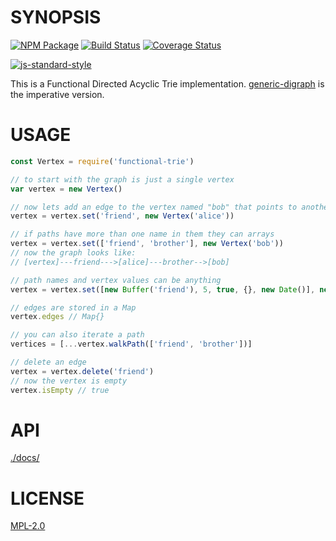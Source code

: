 # SYNOPSIS 
[![NPM Package](https://img.shields.io/npm/v/functional-trie.svg?style=flat-square)](https://www.npmjs.org/package/functional-tri)
[![Build Status](https://img.shields.io/travis/wanderer/functional-trie.svg?branch=master&style=flat-square)](https://travis-ci.org/wanderer/functional-trie)
[![Coverage Status](https://img.shields.io/coveralls/wanderer/functional-trie.svg?style=flat-square)](https://coveralls.io/r/wanderer/functional-trie)

[![js-standard-style](https://cdn.rawgit.com/feross/standard/master/badge.svg)](https://github.com/feross/standard)  

This is a Functional Directed Acyclic Trie implementation. [generic-digraph](https://github.com/wanderer/generic-digraph) is the imperative version. 

# USAGE

```javascript
const Vertex = require('functional-trie')

// to start with the graph is just a single vertex
var vertex = new Vertex()

// now lets add an edge to the vertex named "bob" that points to another vertex with the value "alice"
vertex = vertex.set('friend', new Vertex('alice'))

// if paths have more than one name in them they can arrays
vertex = vertex.set(['friend', 'brother'], new Vertex('bob'))
// now the graph looks like:
// [vertex]---friend--->[alice]---brother-->[bob]

// path names and vertex values can be anything
vertex = vertex.set([new Buffer('friend'), 5, true, {}, new Date()], new Vertex(['an array of some stuff']))

// edges are stored in a Map
vertex.edges // Map{}

// you can also iterate a path
vertices = [...vertex.walkPath(['friend', 'brother'])]

// delete an edge
vertex = vertex.delete('friend')
// now the vertex is empty
vertex.isEmpty // true
```

# API
[./docs/](./docs/index.md)


# LICENSE
[MPL-2.0](https://tldrlegal.com/license/mozilla-public-license-2.0-(mpl-2))
